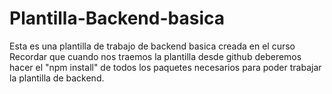 # Plantilla-Backend-basica
Esta es una plantilla de trabajo de backend basica creada en el curso
Recordar que cuando nos traemos la plantilla desde github deberemos
hacer el "npm install" de todos los paquetes necesarios para poder
trabajar la plantilla de backend.